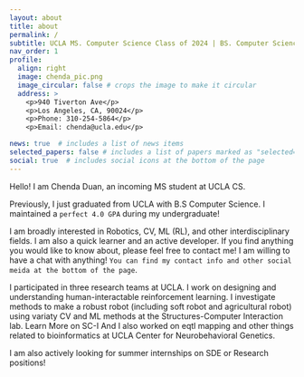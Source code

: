 ```yaml
---
layout: about
title: about
permalink: /
subtitle: UCLA MS. Computer Science Class of 2024 | BS. Computer Science Class of 2022
nav_order: 1
profile:
  align: right
  image: chenda_pic.png
  image_circular: false # crops the image to make it circular
  address: >
    <p>940 Tiverton Ave</p>
    <p>Los Angeles, CA, 90024</p>
    <p>Phone: 310-254-5864</p>
    <p>Email: chenda@ucla.edu</p>

news: true  # includes a list of news items
selected_papers: false # includes a list of papers marked as "selected={true}"
social: true  # includes social icons at the bottom of the page
---
```

Hello! I am Chenda Duan, an incoming MS student at UCLA CS.

Previously, I just graduated from UCLA with B.S Computer Science. I maintained a `perfect 4.0 GPA` during my undergraduate! 

I am broadly interested in Robotics, CV, ML (RL), and other interdisciplinary fields. I am also a quick learner and an active developer. If you find anything you would like to know about, please feel free to contact me! I am willing to have a chat with anything! `You can find my contact info and other social meida at the bottom of the page`.  

I participated in three research teams at UCLA. I work on designing and understanding human-interactable reinforcement learning. I investigate methods to make a robust robot (including soft robot and agricultural robot) using variaty CV and ML methods at the Structures-Computer Interaction lab. Learn More on SC-I And I also worked on eqtl mapping and other things related to bioinformatics at UCLA Center for Neurobehavioral Genetics.

I am also actively looking for summer internships on SDE or Research positions! 
